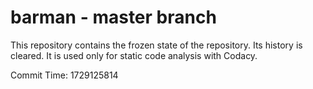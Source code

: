 # barman - master branch

This repository contains the frozen state of the repository.
Its history is cleared. It is used only for static code
analysis with Codacy.

Commit Time: 1729125814